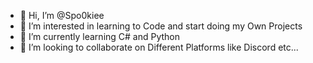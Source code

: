 - 👋 Hi, I’m @Spo0kiee
- 👀 I’m interested in learning to Code and start doing my Own Projects
- 🌱 I’m currently learning C# and Python 
- 💞️ I’m looking to collaborate on Different Platforms like Discord etc... 



<!---
Spo0kiee/Spo0kiee is a ✨ special ✨ repository because its `README.md` (this file) appears on your GitHub profile.
You can click the Preview link to take a look at your changes.
--->
